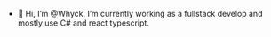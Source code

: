 - 👋 Hi, I’m @Whyck, I’m currently working as a fullstack develop and mostly use C# and react typescript.

